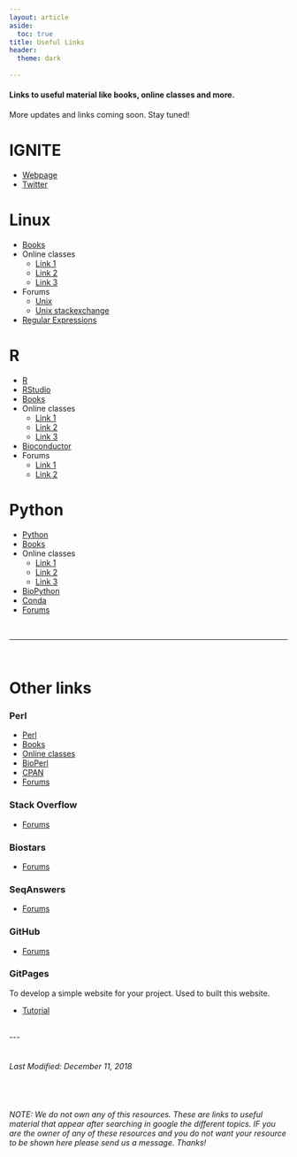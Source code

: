 ```yaml
---
layout: article
aside:
  toc: true
title: Useful Links
header:
  theme: dark
  
---
```


#### Links to useful material like books, online classes and more.  
More updates and links coming soon. Stay tuned!  


# IGNITE
- [Webpage](http://www.itn-ignite.eu/)
- [Twitter](https://twitter.com/itn_ignite)

# Linux  
- [Books]()  
- Online classes  
    - [Link 1](https://training.linuxfoundation.org/resources/free-courses/introduction-to-linux/?_sft_content_type=free-course)
    - [Link 2](https://www.edx.org/course/introduction-to-linux)
    - [Link 3](https://www.udemy.com/courses/search/?src=ukw&q=linux)
- Forums
    - [Unix](https://www.unix.com/)
    - [Unix stackexchange](https://unix.stackexchange.com/)
- [Regular Expressions](https://michael.tngconsulting.ca/UNIX_Regular_Expressions.pdf)

# R
- [R](https://cran.r-project.org/)
- [RStudio](https://www.rstudio.com/products/rstudio/download/)
- [Books]()
- Online classes
    - [Link 1](https://www.coursera.org/learn/r-programming)
    - [Link 2](https://www.edx.org/learn/r-programming)
    - [Link 3](https://www.datacamp.com/courses/free-introduction-to-r)
- [Bioconductor](https://www.bioconductor.org/)
- Forums
    - [Link 1](https://r-dir.com/community/forums.html)
    - [Link 2](https://r-forge.r-project.org/forum/forum.php?forum_id=78&group_id=34)

# Python
- [Python](https://www.python.org/)
- [Books]()
- Online classes
    - [Link 1](https://www.edx.org/learn/python)
    - [Link 2](https://www.coursera.org/courses?query=python)
    - [Link 3](https://www.learnpython.org/)
- [BioPython](https://biopython.org/)
- [Conda](https://www.anaconda.com/download/)
- [Forums](https://python-forum.io/)  

<br />

---  

<br />

# Other links  

### Perl  
- [Perl](https://www.perl.org/)
- [Books]()
- [Online classes]()
- [BioPerl](https://bioperl.org/)
- [CPAN](https://www.cpan.org/)
- [Forums]()

### Stack Overflow
- [Forums](https://stackoverflow.com/)

### Biostars
- [Forums](https://www.biostars.org/)

### SeqAnswers
- [Forums](http://seqanswers.com/)

### GitHub
- [Forums](https://github.com/)

### GitPages
To develop a simple website for your project. Used to built this website.  
- [Tutorial](https://pages.github.com/)


<br />
---
<br />
<br />

###### Last Modified: December 11, 2018  

<br />

###### NOTE: We do not own any of this resources. These are links to useful material that appear after searching in google the different topics. IF you are the owner of any of these resources and you do not want your resource to be shown here please send us a message. Thanks!

